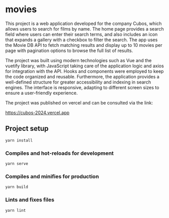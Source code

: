 # movies

This project is a web application developed for the company Cubos, which allows users to search for films by name. The home page provides a search field where users can enter their search terms, and also includes an icon that expands a gallery with a checkbox to filter the search. The app uses the Movie DB API to fetch matching results and display up to 10 movies per page with pagination options to browse the full list of results.

The project was built using modern technologies such as Vue and the vuetify library, with JavaScript taking care of the application logic and axios for integration with the API. Hooks and components were employed to keep the code organized and reusable. Furthermore, the application provides a well-defined structure for greater accessibility and indexing in search engines. The interface is responsive, adapting to different screen sizes to ensure a user-friendly experience.

The project was published on vercel and can be consulted via the link:

https://cubos-2024.vercel.app

## Project setup

```
yarn install
```

### Compiles and hot-reloads for development

```
yarn serve
```

### Compiles and minifies for production

```
yarn build
```

### Lints and fixes files

```
yarn lint
```
